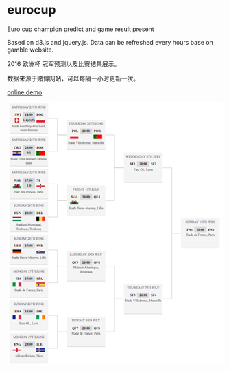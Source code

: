 # eurocup
Euro cup champion predict and game result present

Based on d3.js and jquery.js.
Data can be refreshed every hours base on gamble website.

2016 欧洲杯 冠军预测以及比赛结果展示。

数据来源于赌博网站，可以每隔一小时更新一次。


[online demo](https://cdn.rawgit.com/jdk137/eurocup/master/index.html)

![example image](https://raw.githubusercontent.com/jdk137/eurocup/master/eurocup.png)

